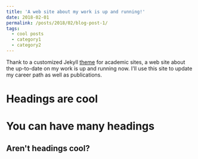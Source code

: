 ```yaml
---
title: 'A web site about my work is up and running!'
date: 2018-02-01
permalink: /posts/2018/02/blog-post-1/
tags:
  - cool posts
  - category1
  - category2
---
```


Thank to a customized Jekyll [theme](https://academicpages.github.io/) for academic sites, a web site about the up-to-date on my work is up and running now. I'll use this site to update my career path as well as publications.

Headings are cool
======

You can have many headings
======

Aren't headings cool?
------